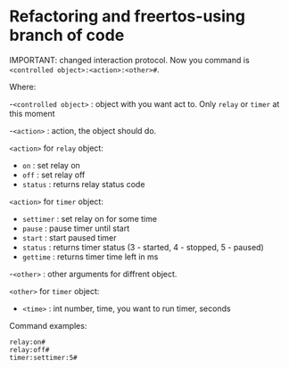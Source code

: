 ﻿# Refactoring and freertos-using branch of code

IMPORTANT: changed interaction protocol. Now you command is
 `<controlled object>:<action>:<other>#`.



Where:

-`<controlled object>` : object with you want act to. Only `relay` or `timer` at this moment

-`<action>` : action, the object should do. 

 `<action>` for `relay` object:
 - `on` : set relay on
 - `off` : set relay off
 - `status` : returns relay status code
 
 `<action>` for `timer` object:
 - `settimer` : set relay on for some time
 - `pause` : pause timer until start
 - `start` : start paused timer
 - `status` : returns timer status (3 - started, 4 - stopped, 5 - paused)
 - `gettime` : returns timer time left in ms

-`<other>` : other arguments for diffrent object.
 
`<other>` for `timer` object:	 

 -  `<time>` : int number, time, you want to run timer, seconds



Command examples:
 

    relay:on#
    relay:off#
    timer:settimer:5#
